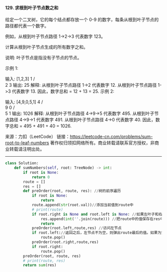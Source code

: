 #### 129. 求根到叶子节点数之和

给定一个二叉树，它的每个结点都存放一个 0-9 的数字，每条从根到叶子节点的路径都代表一个数字。

例如，从根到叶子节点路径 1->2->3 代表数字 123。

计算从根到叶子节点生成的所有数字之和。

说明: 叶子节点是指没有子节点的节点。

示例 1:

输入: [1,2,3]
    1
   / \
  2   3
输出: 25
解释:
从根到叶子节点路径 1->2 代表数字 12.
从根到叶子节点路径 1->3 代表数字 13.
因此，数字总和 = 12 + 13 = 25.
示例 2:

输入: [4,9,0,5,1]
    4
   / \
  9   0
 / \
5   1
输出: 1026
解释:
从根到叶子节点路径 4->9->5 代表数字 495.
从根到叶子节点路径 4->9->1 代表数字 491.
从根到叶子节点路径 4->0 代表数字 40.
因此，数字总和 = 495 + 491 + 40 = 1026.

来源：力扣（LeetCode）
链接：https://leetcode-cn.com/problems/sum-root-to-leaf-numbers
著作权归领扣网络所有。商业转载请联系官方授权，非商业转载请注明出处。

---



```Python
class Solution:
    def sumNumbers(self, root: TreeNode) -> int:
        if root is None:
            return 0
        route = []
        res = []
        def preOrder(root, route, res): //树的前序遍历
            if root is None:
                return
            route.append(str(root.val))//添加当前值到route中
            # print(route)
            if root.right is None and root.left is None: //如果左叶子和右叶子都为none则为最底部的节点
                res.append(int(''.join(route))) //把route中的值保存在res中
                return 
            preOrder(root.left,route,res) //访问左节点
            if root.left://返回之后，左节点不为空，则弹出route最后的值。如果为空，就不需要弹出route中的值
                route.pop()
            preOrder(root.right,route,res)
            if root.right:
                route.pop()
        preOrder(root, route, res)
        # print(route, res)
        return sum(res)
```

